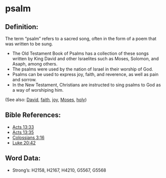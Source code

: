# psalm

## Definition:

The term “psalm” refers to a sacred song, often in the form of a poem that was written to be sung.

* The Old Testament Book of Psalms has a collection of these songs written by King David and other Israelites such as Moses, Solomon, and Asaph, among others.
* The psalms were used by the nation of Israel in their worship of God.
* Psalms can be used to express joy, faith, and reverence, as well as pain and sorrow.
* In the New Testament, Christians are instructed to sing psalms to God as a way of worshiping him.

(See also: [David](../names/david.md), [faith](../kt/faith.md), [joy](../other/joy.md), [Moses](../names/moses.md), [holy](../kt/holy.md))

## Bible References:

* [Acts 13:33](rc://en/tn/help/act/13/33)
* [Acts 13:35](rc://en/tn/help/act/13/35)
* [Colossians 3:16](rc://en/tn/help/col/03/16)
* [Luke 20:42](rc://en/tn/help/luk/20/42)

## Word Data:

* Strong’s: H2158, H2167, H4210, G5567, G5568
